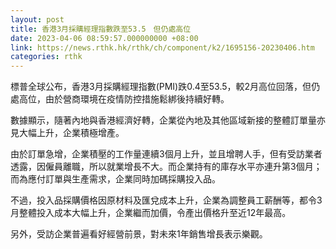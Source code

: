 ```yaml
---
layout: post
title: 香港3月採購經理指數跌至53.5　但仍處高位
date: 2023-04-06 08:59:57.000000000 +08:00
link: https://news.rthk.hk/rthk/ch/component/k2/1695156-20230406.htm
categories: rthk
---
```


標普全球公布，香港3月採購經理指數(PMI)跌0.4至53.5，較2月高位回落，但仍處高位，由於營商環境在疫情防控措施鬆綁後持續好轉。

數據顯示，隨著內地與香港經濟好轉，企業從內地及其他區域新接的整體訂單量亦見大幅上升，企業積極增產。

由於訂單急增，企業積壓的工作量連續3個月上升，並且增聘人手，但有受訪業者透露，因僱員離職，所以就業增長不大。而企業持有的庫存水平亦連升第3個月；而為應付訂單與生產需求，企業同時加碼採購投入品。

不過，投入品採購價格因原材料及匯兌成本上升，企業為調整員工薪酬等，都令3月整體投入成本大幅上升，企業繼而加價，令產出價格升至近12年最高。

另外，受訪企業普遍看好經營前景，對未來1年銷售增長表示樂觀。
